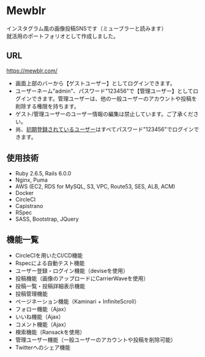 # Mewblr
インスタグラム風の画像投稿SNSです（ミューブラーと読みます）<br>
就活用のポートフォリオとして作成しました。

## URL
https://mewblr.com/

* 画面上部のバーから【ゲストユーザー】としてログインできます。
* ユーザーネーム"admin"、パスワード"123456"で【管理ユーザー】としてログインできます。管理ユーザーは、他の一般ユーザーのアカウントや投稿を削除する権限を持ちます。
* ゲスト/管理ユーザーのユーザー情報の編集は禁止しています。ご了承ください。
* 尚、[初期登録されているユーザー](https://mewblr.com/users/)はすべてパスワード"123456"でログインできます。

## 使用技術
* Ruby 2.6.5, Rails 6.0.0
* Nginx, Puma
* AWS (EC2, RDS for MySQL, S3, VPC, Route53, SES, ALB, ACM)
* Docker
* CircleCI
* Capistrano
* RSpec
* SASS, Bootstrap, JQuery
  
## 機能一覧
* CircleCIを用いたCI/CD機能
* Rspecによる自動テスト機能
* ユーザー登録・ログイン機能（deviseを使用）
* 投稿機能（画像のアップロードにCarrierWaveを使用）
* 投稿一覧・投稿詳細表示機能
* 投稿管理機能
* ページネーション機能（Kaminari + InfiniteScroll）
* フォロー機能（Ajax）
* いいね機能（Ajax）
* コメント機能（Ajax）
* 検索機能（Ransackを使用）
* 管理ユーザー機能（一般ユーザーのアカウントや投稿を削除可能）
* Twitterへのシェア機能